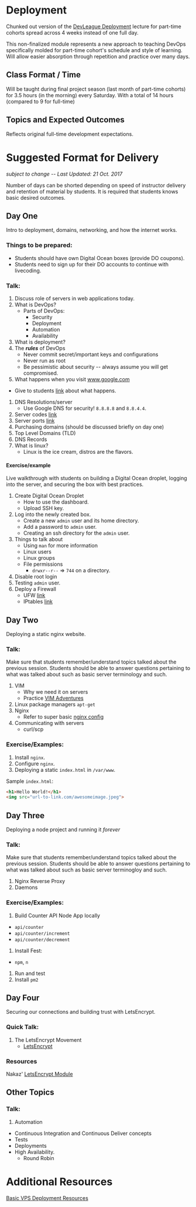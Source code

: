 # Deployment

Chunked out version of the [DevLeague Deployment](https://github.com/devleague/DevLeague-Modules/blob/master/Deployment/README.md) lecture for part-time cohorts spread across 4 weeks instead of one full day.

This non-finalized module represents a new approach to teaching DevOps specifically molded for part-time cohort's schedule and style of learning. Will allow easier absorption through repetition and practice over many days.

## Class Format / Time

Will be taught during final project season (last month of part-time cohorts) for 3.5 hours (in the morning) every Saturday. With a total of 14 hours (compared to 9 for full-time)


## Topics and Expected Outcomes

Reflects original full-time development expectations.

# Suggested Format for Delivery

_subject to change -- Last Updated: 21 Oct. 2017_

Number of days can be shorted depending on speed of instructor delivery and retention of material by students. It is required that students knows basic desired outcomes.

## Day One

Intro to deployment, domains, networking, and how the internet works.

### Things to be prepared:

- Students should have own Digital Ocean boxes (provide DO coupons).
- Students need to sign up for their DO accounts to continue with livecoding.

### Talk:

1. Discuss role of servers in web applications today.
1. What is DevOps?
    - Parts of DevOps:
      - Security
      - Deployment
      - Automation
      - Availability
1. What is deployment?
1. The ***rules*** of DevOps
    - Never commit secret/important keys and configurations
    - Never run as root
    - Be pessimistic about security -- always assume you will get compromised.
1. What happens when you visit www.google.com
  - Give to students [link](https://github.com/alex/what-happens-when) about what happens.
1. DNS Resolutions/server
    - Use Google DNS for security! `8.8.8.8` and `8.8.4.4`.
1. Server codes [link](https://gist.github.com/sgnl/11084b28e28a18ee6a64)
1. Server ports [link](https://en.wikipedia.org/wiki/List_of_TCP_and_UDP_port_numbers)
1. Purchasing domains (should be discussed briefly on day one)
1. Top Level Domains (TLD)
1. DNS Records
1. What is linux?
    - Linux is the ice cream, distros are the flavors.

#### Exercise/example

Live walkthrough with students on building a Digital Ocean droplet, logging into
the server, and securing the box with best practices.

1. Create Digital Ocean Droplet
    - How to use the dashboard.
    - Upload SSH key.
1. Log into the newly created box.
    - Create a new `admin` user and its home directory.
    - Add a password to `admin` user.
    - Creating an ssh directory for the `admin` user.
1. Things to talk about
    - Using `man` for more information
    - Linux users
    - Linux groups
    - File permissions
        - `drwxr--r--` => `744` on a directory.
1. Disable root login
1. Testing `admin` user.
1. Deploy a Firewall
    - UFW [link](https://www.digitalocean.com/community/tutorials/how-to-setup-a-firewall-with-ufw-on-an-ubuntu-and-debian-cloud-server)
    - IPtables [link](https://www.digitalocean.com/community/tutorials/how-to-set-up-a-firewall-using-iptables-on-ubuntu-14-04)

## Day Two

Deploying a static nginx website.

### Talk:

Make sure that students remember/understand topics talked about the previous session. Students should be able to answer questions pertaining to what was talked about such as basic server terminology and such.

1. VIM
    - Why we need it on servers
    - Practice [VIM Adventures](https://vim-adventures.com/)
1. Linux package managers `apt-get`
1. Nginx
    - Refer to super basic [nginx config](https://github.com/devleague/Basic-VPS-Deployment-Resources/blob/master/static/static.conf)
1. Communicating with servers
    - curl/scp

### Exercise/Examples:
1. Install `nginx`.
1. Configure `nginx`.
1. Deploying a static `index.html` in `/var/www`.

Sample `index.html`:

```html
<h1>Hello World!</h1>
<img src="url-to-link.com/awesomeimage.jpeg">
```

## Day Three


Deploying a node project and running it _forever_

### Talk:

Make sure that students remember/understand topics talked about the previous session. Students should be able to answer questions pertaining to what was talked about such as basic server terminogloy and such.

1. Nginx Reverse Proxy
1. Daemons

### Exercise/Examples:

1. Build Counter API Node App locally
  - `api/counter`
  - `api/counter/increment`
  - `api/counter/decrement`
1. Install Fest:
  - `npm`, `n`
1. Run and test
1. Install `pm2`

## Day Four

Securing our connections and building trust with LetsEncrypt.

### Quick Talk:

1. The LetsEncrypt Movement
    - [LetsEncrypt](https://letsencrypt.org/)

### Resources
Nakaz' [LetsEncrypt Module](https://github.com/devleague/DevLeague-Modules/tree/master/Security/LetsEncrypt)

## Other Topics

### Talk:
1. Automation
  - Continuous Integration and Continuous Deliver concepts
  - Tests
  - Deployments
- High Availability.
  - Round Robin

# Additional Resources

[Basic VPS Deployment Resources](https://github.com/devleague/Basic-VPS-Deployment-Resources)

